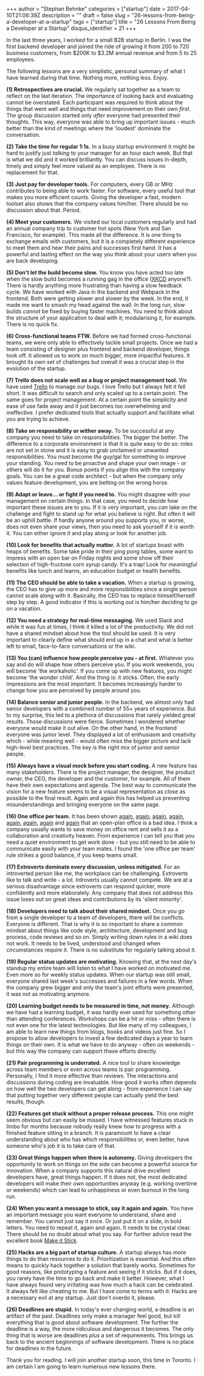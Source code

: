 +++
author = "Stephan Behnke"
categories = ["startup"]
date = 2017-04-10T21:06:39Z
description = ""
draft = false
slug = "26-lessons-from-being-a-developer-at-a-startup"
tags = ["startup"]
title = "26 Lessons From Being a Developer at a Startup"
disqus_identifier = 21
+++

In the last three years, I worked for a small B2B startup in Berlin. I was the first backend developer and joined the ride of growing it from 200 to 720 business customers, from $200K to $3.2M annual revenue and from 5 to 25 employees.

The following lessons are a very simplistic, personal summary of what I have learned during that time. Nothing more, nothing less. Enjoy.

**(1) Retrospectives are crucial.** We regularly sat together as a team to reflect on the last iteration. The importance of looking back and evaluating cannot be overstated. Each participant was required to think about the things that went well and things that need improvement on their own _first_. The group discussion started only _after_ everyone had presented their thoughts. This way, everyone was able to bring up important issues  - much better than the kind of meetings where the 'loudest' dominate the conversation.

**(2) Take the time for regular 1:1s.** In a busy startup environment it might be hard to justify just _talking_ to your manager for an hour each week. But that is what we did and it worked brilliantly. You can discuss issues in-depth, timely and simply feel more valued as an employee. There is no replacement for that.

**(3) Just pay for developer tools.** For computers, every GB or MHz contributes to being able to work faster. For software, every useful tool that makes you more efficient counts. Giving the developer a fast, modern toolset also shows that the company values him/her. There should be no discussion about that. Period.

**(4) Meet your customers.** We visited our local customers regularly and had an annual company trip to customer hot spots (New York and San Francisco, for example). This made all the difference. It is one thing to exchange emails with customers, but it is a completely different experience to meet them and hear their pains and successes first hand. It has a powerful and lasting effect on the way you think about your users when you are back developing.

**(5) Don't let the build become slow.** You know you have acted too late when the slow build becomes a running gag in the office ([XKCD](https://xkcd.com/303/) anyone?). There is hardly anything more frustrating than having a slow feedback cycle. We have worked with Java in the backend and Webpack in the frontend. Both were getting slower and slower by the week. In the end, it made me want to smash my head against the wall. In the long run, slow builds _cannot_ be fixed by buying faster machines. You need to think about the structure of your application to deal with it; modularising it, for example. There is no quick fix.

**(6) Cross-functional teams FTW.** Before we had formed cross-functional teams, we were only able to effectively tackle small projects. Once we had a team consisting of designer plus frontend and backend developer, things took off. It allowed us to work on much bigger, more impactful features. It brought its own set of challenges but overall it was a crucial step in the evolution of the startup.

**(7) Trello does not scale well as a bug or project management tool.** We have used [Trello](https://trello.com/) to manage our bugs. I love Trello but I always felt it fell short. It was difficult to search and only scaled up to a certain point. The same goes for project management. At a certain point the simplicity and ease of use fade away and it just becomes too overwhelming and ineffective. I prefer dedicated tools that actually support and facilitate what you are trying to achieve.

**(8) Take on responsibility or wither away.** To be successful at any company you need to take on responsibilities. The bigger the better. The difference to a corporate environment is that it is quite easy to do so: roles are not set in stone and it is easy to grab unclaimed or unwanted responsibilities. You must become _the_ guy/gal for something to improve your standing. You need to be proactive and shape your own image - or others will do it for you. Bonus points if you align this with the company goals. You can be a great code architect - but when the company only values feature development, you are betting on the wrong horse.

**(9) Adapt or leave... or fight if you need to.** You might disagree with your management on certain things. In that case, you need to decide how important these issues are to you. If it is very important, you _can_ take on the challenge and fight to stand up for what you believe is right. But often it will be an uphill battle. If hardly anyone around you supports you, or worse, does not even share your views, then you need to ask yourself if it is worth it. You can either ignore it and play along or look for another job.

**(10) Look for benefits that actually matter.** A lot of startups boast with heaps of benefits. Some take pride in their ping pong tables, some want to impress with an open bar on Friday nights and some show off their selection of high-fructose corn syrup candy. It's a trap! Look for _meaningful_ benefits like lunch and learns, an education budget or health benefits.

**(11) The CEO should be able to take a vacation.** When a startup is growing, the CEO has to give up more and more responsibilities since a single person cannot scale along with it. Basically, the CEO has to replace himself/herself step by step. A good indicator if this is working out is him/her deciding to go on a vacation.

**(12) You need a strategy for real-time messaging.** We used Slack and while it was fun at times, I think it killed a lot of the productivity. We did not have a shared mindset about how the tool should be used. It is very important to clearly define what should end up in a chat and what is better left to email, face-to-face conversations or the wiki.

**(13) You (can) influence how people perceive you - at first.** Whatever you say and do will shape how others perceive you. If you work weekends, you will become 'the workaholic'. If you come up with new features, you might become 'the wonder child'. And the thing is: it sticks. Often, the early impressions are the most important. It becomes increasingly harder to change how you are perceived by people around you.

**(14) Balance senior and junior people.** In the backend, we almost only had senior developers with a combined number of 55+ years of experience. But to my surprise, this led to a plethora of discussions that rarely yielded great results. Those discussions were fierce. Sometimes I wondered whether everyone would make it out alive. On the other hand, in the frontend everyone was junior level. They displayed a lot of enthusiasm and creativity which - while meaning well - would often miss the bigger picture and lack high-level best practices. The key is the right mix of junior and senior people.

**(15) Always have a visual mock before you start coding.** A new feature has many stakeholders. There is the project manager, the designer, the product owner, the CEO, the developer and the customer, for example. All of them have their own expectations and agenda. The best way to communicate the vision for a new feature seems to be a visual representation as close as possible to the final result. Again and again this has helped us preventing misunderstandings and bringing everyone on the same page.

**(16) One office per team.** It has been shown [again](https://www.ncbi.nlm.nih.gov/pubmed/21528171), [again](http://www.sciencedirect.com/science/article/pii/S0272494405000538), [again](https://www.jstor.org/stable/255498?seq=1#page_scan_tab_contents), [again](http://lubswww.leeds.ac.uk/fileadmin/webfiles/cstsd/Images/PowerPoint_Presentations/Time_use_and_time_loss_-_DEGW_7Aug2010_-_FINAL.pdf), [again](http://onlinelibrary.wiley.com/doi/10.1002/9781119992592.ch6/summary), [again](https://www.ncbi.nlm.nih.gov/pubmed/11055149), [again](http://journals.sagepub.com/doi/abs/10.1177/0013916582145002) and [again](https://www.researchgate.net/publication/307579266_The_demands_and_resources_arising_from_shared_office_spaces) that an open-plan office is a bad idea. I think a company usually wants to save money on office rent and sells it as a collaboration and creativity heaven. From experience I can tell you that you need a quiet environment to get work done - but you still need to be able to communicate easily with your team mates. I found the 'one office per team' rule strikes a good balance, if you keep teams small.

**(17) Extroverts dominate every discussion, unless mitigated.** For an introverted person like me, the workplace can be challenging. Extroverts like to talk and write - a lot. Introverts usually cannot compete. We are at a serious disadvantage since extroverts can respond quicker, more confidently and more elaborately. Any company that does not address this issue loses out on great ideas and contributions by its 'silent minority'.

**(18) Developers need to talk about their shared mindset.** Once you go from a single developer to a team of developers, there will be conflicts. Everyone is different. That is why it is so important to share a common mindset about things like code style, architecture, development and bug process, code reviews and so on. Simply writing down rules in a wiki does not work. It needs to be lived, understood and changed when circumstances require it. There is no substitute for regularly talking about it.

**(19) Regular status updates are motivating.** Knowing that, at the next day's standup my entire team will listen to what I have worked on motivated me. Even more so for weekly status updates. When our startup was still small, everyone shared last week's successes and failures in a few words. When the company grew bigger and only the team's joint efforts were presented, it was not as motivating anymore.

**(20) Learning budget needs to be measured in time, not money.** Although we have had a learning budget, it was hardly ever used for something other than attending conferences. Workshops can be a hit or miss - often there is not even one for the latest technologies. But like many of my colleagues, I am able to learn new things from blogs, books and videos just fine. So I propose to allow developers to invest a few dedicated days a year to learn things on their own. It is what we have to do anyway - often on weekends - but this way the company can support these efforts directly.

**(21) Pair programming is underrated.** A nice tool to share knowledge across team members or even across teams is pair programming. Personally, I find it more effective than reviews. The interactions and discussions during coding are invaluable. How good it works often depends on how well the two developers can get along - from experience I can say that putting together very different people can actually yield the best results, though.

**(22) Features get stuck without a proper release process.** This one might seem obvious but can easily be missed. I have witnessed features stuck in limbo for months because nobody really knew how to progress with a finished feature sitting in a branch. It is paramount to have a clear understanding about who has which responsibilities or, even better, have someone who's job it is to take care of that.

**(23) Great things happen when there is autonomy.** Giving developers the opportunity to work on things on the side can become a powerful source for innovation. When a company supports this natural drive excellent developers have, great things happen. If it does not, the most dedicated developers will make their own opportunities anyway (e.g. working overtime or weekends) which can lead to unhappiness or even burnout in the long run.

**(24) When you want a message to stick, say it again and again.** You have an important message you want everyone to understand, share and remember. You cannot just say it once. Or just put it on a slide, in bold letters. You need to repeat it, again and again. It needs to be crystal clear. There should be no doubt about what you say. For further advice read the excellent book [Make it Stick](http://makeitstick.net/).

**(25) Hacks are a big part of startup culture.** A startup always has more things to do than resources to do it. Prioritization is essential. And this often means to quickly hack together a solution that barely works. Sometimes for good reasons, like prototyping a feature and seeing if it sticks. But if it does, you rarely have the time to go back and make it better. However, what I have always found very irritating was how much a hack can be celebrated. It always felt like cheating to me. But I have come to terms with it: Hacks are a necessary evil at any startup. Just don't overdo it, please.

**(26) Deadlines are stupid.** In today's ever changing world, a deadline is an artifact of the past. Deadlines only make a manager feel good, but kill everything that is good about software development. The further the deadline is a way, the more ridiculous and dangerous it becomes. The only thing that is worse are deadlines _plus_ a set of requirements. This brings us back to the ancient beginnings of software development. There is no place for deadlines in the future.


Thank you for reading. I will join another startup soon, this time in Toronto. I am certain I am going to learn numerous new lessons there.
